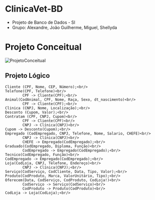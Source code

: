 # ClinicaVet-BD

<ul>
  <li> Projeto de Banco de Dados - SI
  </li>
    <li> Grupo: Alexandre, João Guilherme, Miguel, Shellyda 
  </li>
</ul>

<h1> Projeto Conceitual </h1>

![ProjetoConceitual](https://user-images.githubusercontent.com/38386145/232138446-2244e21c-854c-4c8a-b073-7f3f7b4f476b.png)

## Projeto Lógico 



```
Cliente (CPF, Nome, CEP, Número);<br/>
Telefone(CPF, Telefone)<br/>
        CPF -> Cliente(CPF);<br/>
Animal(CodAnimal, CPF, Nome, Raça, Sexo, dt_nascimento)<br/>
        CPF -> Cliente(CPF);<br/>
Clinica (CNPJ, Nome, Localização);<br/>
Desconto (Cupom, Valor);<br/>
Contratam (CPF, CNPJ, Cupom)<br/>
        CPF -> Cliente(CPF)<br/>
        CNPJ -> Clínica(CNPJ)<br/>
Cupom -> Desconto(Cupom);<br/>
Empregado (CodEmpregado, CNPJ, Telefone, Nome, Salario, CHEFE)<br/>
        CNPJ -> Clínica(CNPJ)<br/>
        CHEFE -> Empregado(CodEmpregado);<br/>
Graduado(CodEmpregado, Diploma, Função)<br/>
        CodEmpregado -> Empregado(CodEmpregado);<br/>
Tecnico(CodEmpregado, Função)<br/>
CodEmpregado -> Empregado(CodEmpregado);<br/>
Loja(CodLoja, CNPJ, Telefone, Endereço)<br/>
        CNPJ -> Clínica(CNPJ);<br/>
Serviço(CodServiço, CodCliente, Data, Tipo, Valor);<br/>
Produto(CodProduto, Marca, ValorUnitário, Tipo);<br/>
Oferecem(Data, CodServiço, CodProduto, CodLoja!)<br/>
        CodServiço -> Serviço(CodServiço)<br/>
        CodProduto -> Produto(CodProduto)<br/>
CodLoja -> Loja(CodLoja);<br/>
```
  
 
